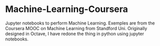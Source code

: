 # Machine-Learning-Coursera
Jupyter notebooks to perform Machine Learning.
Exemples are from the Coursera MOOC on Machine Learning from Standford Uni. 
Originally designed in Octave, I have redone the thing in python using jupyter notebooks.

